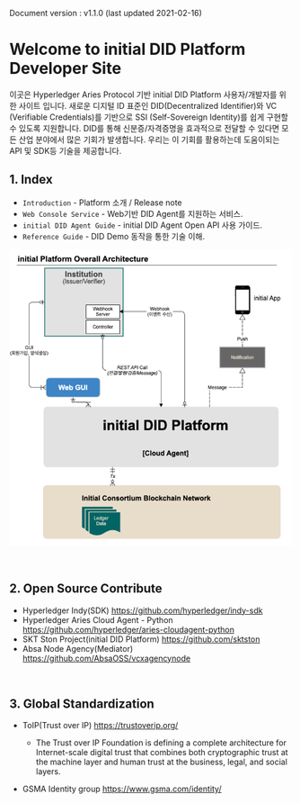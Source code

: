 Document version : v1.1.0 (last updated 2021-02-16)

Welcome to initial DID Platform Developer Site
===============


이곳은 Hyperledger Aries Protocol 기반 initial DID Platform 사용자/개발자를 위한 사이트 입니다. 
새로운 디지털 ID 표준인 DID(Decentralized Identifier)와 VC (Verifiable Credentials)를 기반으로 SSI (Self-Sovereign Identity)를 쉽게 구현할 수 있도록 지원합니다.
DID를 통해 신분증/자격증명을 효과적으로 전달할 수 있다면 모든 산업 분야에서 많은 기회가 발생합니다.
우리는 이 기회를 활용하는데 도움이되는 API 및 SDK등 기술을 제공합니다.


## 1. Index

* `Introduction` - Platform 소개 / Release note 
* `Web Console Service` - Web기반 DID Agent를 지원하는 서비스.
* `initial DID Agent Guide` - initial DID Agent Open API 사용 가이드.
* `Reference Guide` - DID Demo 동작을 통한 기술 이해.


![platform arch](img/initial_platform_architecture.png)

<br>

## 2. Open Source Contribute

- Hyperledger Indy(SDK)
<https://github.com/hyperledger/indy-sdk>
- Hyperledger Aries Cloud Agent - Python
<https://github.com/hyperledger/aries-cloudagent-python>
- SKT Ston Project(initial DID Platform)
<https://github.com/sktston>
- Absa Node Agency(Mediator)
<https://github.com/AbsaOSS/vcxagencynode>


<br>

## 3. Global Standardization

- ToIP(Trust over IP)
<https://trustoverip.org/> <br>
    - The Trust over IP Foundation is defining a complete architecture for Internet-scale digital trust that combines both cryptographic trust at the machine layer and human trust at the business, legal, and social layers.


- GSMA Identity group
<https://www.gsma.com/identity/>